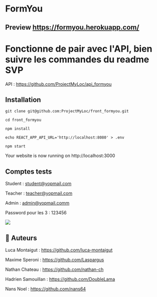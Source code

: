 # FormYou

## Preview https://formyou.herokuapp.com/

# Fonctionne de pair avec l'API, bien suivre les commandes du readme SVP

API : https://github.com/ProjectMyLoc/api_formyou

## Installation

`git clone git@github.com:ProjectMyLoc/front_formyou.git`

`cd front_formyou`

`npm install`

`echo REACT_APP_API_URL='http://localhost:8080' > .env`

`npm start`

Your website is now running on http://localhost:3000

## Comptes tests

Student : student@yopmail.com

Teacher : teacher@yopmail.com

Admin : admin@yopmail.comm

Password pour les 3 : 123456

![](https://i.imgur.com/K30yTaa.png)

## 🐰 Auteurs
Luca Montaigut : https://github.com/luca-montaigut

Maxime Speroni : https://github.com/Laspargus

Nathan Chateau : https://github.com/nathan-ch

Hadrien Samouillan : https://github.com/DoubleLama

Nans Noel : https://github.com/nans64
